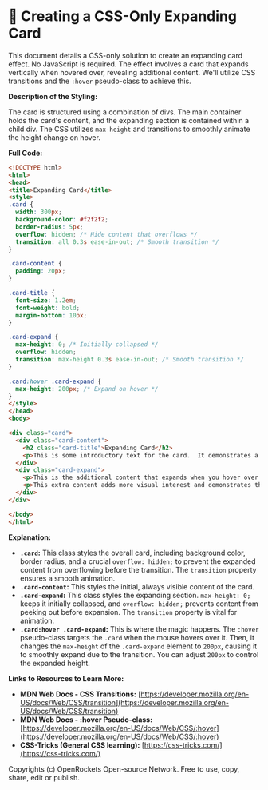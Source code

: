 # 🐞 Creating a CSS-Only Expanding Card


This document details a CSS-only solution to create an expanding card effect.  No JavaScript is required.  The effect involves a card that expands vertically when hovered over, revealing additional content.  We'll utilize CSS transitions and the `:hover` pseudo-class to achieve this.


**Description of the Styling:**

The card is structured using a combination of divs. The main container holds the card's content, and the expanding section is contained within a child div. The CSS utilizes `max-height` and transitions to smoothly animate the height change on hover.

**Full Code:**

```html
<!DOCTYPE html>
<html>
<head>
<title>Expanding Card</title>
<style>
.card {
  width: 300px;
  background-color: #f2f2f2;
  border-radius: 5px;
  overflow: hidden; /* Hide content that overflows */
  transition: all 0.3s ease-in-out; /* Smooth transition */
}

.card-content {
  padding: 20px;
}

.card-title {
  font-size: 1.2em;
  font-weight: bold;
  margin-bottom: 10px;
}

.card-expand {
  max-height: 0; /* Initially collapsed */
  overflow: hidden;
  transition: max-height 0.3s ease-in-out; /* Smooth transition */
}

.card:hover .card-expand {
  max-height: 200px; /* Expand on hover */
}
</style>
</head>
<body>

<div class="card">
  <div class="card-content">
    <h2 class="card-title">Expanding Card</h2>
    <p>This is some introductory text for the card.  It demonstrates a simple expanding card effect created using only CSS.</p>
  </div>
  <div class="card-expand">
    <p>This is the additional content that expands when you hover over the card.  You can add as much content as you want here.</p>
    <p>This extra content adds more visual interest and demonstrates the expanding nature of the card.</p>
  </div>
</div>

</body>
</html>
```


**Explanation:**

* **`.card`:** This class styles the overall card, including background color, border radius, and a crucial `overflow: hidden;` to prevent the expanded content from overflowing before the transition.  The `transition` property ensures a smooth animation.
* **`.card-content`:**  This styles the initial, always visible content of the card.
* **`.card-expand`:** This class styles the expanding section.  `max-height: 0;` keeps it initially collapsed, and `overflow: hidden;` prevents content from peeking out before expansion. The `transition` property is vital for animation.
* **`.card:hover .card-expand`:** This is where the magic happens. The `:hover` pseudo-class targets the `.card` when the mouse hovers over it.  Then, it changes the `max-height` of the `.card-expand` element to `200px`, causing it to smoothly expand due to the transition.  You can adjust `200px` to control the expanded height.



**Links to Resources to Learn More:**

* **MDN Web Docs - CSS Transitions:** [https://developer.mozilla.org/en-US/docs/Web/CSS/transition](https://developer.mozilla.org/en-US/docs/Web/CSS/transition)
* **MDN Web Docs - :hover Pseudo-class:** [https://developer.mozilla.org/en-US/docs/Web/CSS/:hover](https://developer.mozilla.org/en-US/docs/Web/CSS/:hover)
* **CSS-Tricks (General CSS learning):** [https://css-tricks.com/](https://css-tricks.com/)


Copyrights (c) OpenRockets Open-source Network. Free to use, copy, share, edit or publish.

